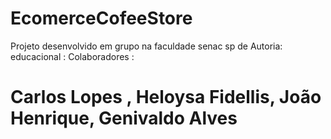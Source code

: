 # EcomerceCofeeStore
Projeto desenvolvido em grupo na faculdade senac sp 
de Autoria: educacional :
Colaboradores :
# Carlos Lopes , Heloysa Fidellis, João Henrique, Genivaldo Alves 
